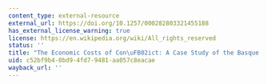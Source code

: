 ```yaml
---
content_type: external-resource
external_url: https://doi.org/10.1257/000282803321455188
has_external_license_warning: true
license: https://en.wikipedia.org/wiki/All_rights_reserved
status: ''
title: "The Economic Costs of Con\uFB02ict: A Case Study of the Basque Country"
uid: c52bf9b4-0bd9-4fd7-9481-aa057c8eacae
wayback_url: ''
---
```

